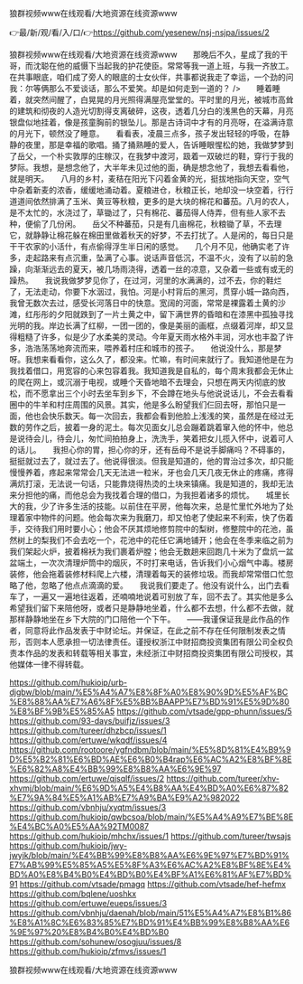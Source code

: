 狼群视频www在线观看/大地资源在线资源www

👉最/新/观/看/入/口/👉https://github.com/yesenew/nsj-nsjpa/issues/2

狼群视频www在线观看/大地资源在线资源www　　那晚后不久，星成了我的干哥，而沈聪在他的威慑下当起我的护花使臣。常常等我一道上班，与我一齐放工。在共事眼底，咱们成了旁人的眼底的士女伙伴，共事都说我走了幸运，一个劲的问我：尔等俩那么不爱谈话，那么不爱笑。却是如何走到一道的？
/>　　睡着睡着，就突然间醒了，白晃晃的月光照得满屋亮堂堂的。平时里的月光，被城市高耸的建筑和彻夜的人造光切割得支离破碎，这夜，透着几分白的浅黑色的天幕，月亮银盘似地挂着，像是孩童胸前的银坠儿。那是古诗词中才有的月亮呀，在溢满诗意的月光下，顿然没了睡意。　　看看表，凌晨三点多，孩子发出轻轻的呼吸，在静静的夜里，那是幸福的歌唱。捅了捅熟睡的爱人，告诉睡眼惺松的她，我做梦梦到了岳父，一个朴实敦厚的庄稼汉，在我梦中渡河，趿着一双破烂的鞋，穿行于我的梦际。我想，是想念他了，大半年未见过他的面，确是想念他了，我想去看看他，就是明天。　　八月的乡村，麦秸在阳光下闪着金黄的光，挺拔地指向天空，空气中杂着新麦的浓香，缓缓地涌动着。夏粮进仓，秋粮正长，地却没一块空着，行行道道间依然排满了玉米、黄豆等秋粮，更多的是大块的棉花和蕃茄。八月的农人，是不太忙的，水浇过了，草锄过了，只有棉花、蕃茄得人侍弄，但有些人家不去种，便偷了几份闲。　　岳父不种蕃茄，只是有几亩棉花，秋粮锄了草，不去理它，就静静让棉花躲在棉田里做着秋天的好梦，不去打扰了。人是闲的，每日只是干干农家的小活什，有点偷得浮生半日闲的感觉。　　几个月不见，他确实老了许多，走起路来有点沉重，坠满了心事。说话声音低沉，不温不火，没有了以前的急躁，向渐渐远去的夏天，被几场雨浇得，透着一丝的凉意，又杂着一些或有或无的躁热。　　我说我做梦梦见你了，在过河，河里的水满满的，过不去，你的鞋烂了，无法走动，你要下水洇过，我怕。河是小村背后的黑河，贯穿小城一路向西，我曾无数次去过，感受长河落日中的快意。宽阔的河面，常常是裸露着土黄的沙滩，红彤彤的夕阳就跌到了一片土黄之中，留下满世界的昏暗和在漆黑中孤独寻找光明的我。岸边长满了红柳，一团一团的，像是美丽的画框，点缀着河岸，却又显得粗糙了许多，似是少了水柔美的灵动。今年夏天雨水格外丰润，河水也丰盈了许多，浩浩荡荡地奔流而来，喂养着村庄和城市的孩子。　　他说没什么，那是梦呀。我想来看看你，这么久了，都没来。忙嘛，有时间来就行了。我知道他是在为我找着借口，用宽容的心来包容着我。我知道我是自私的，每个周末我都会无休止的爬在网上，或沉溺于电视，或睡个天昏地暗不去理会，只想在两天内彻底的放松，而不愿拿出三个小时去坐车到乡下，不会蹲在地头与他说说话儿，不会去看看圈中的牛羊和村庄周围的风景。其实，他是多么盼望我们仨回去呀，那怕只是一面，他也会快乐数天。每一次回去，我都会看到他脸上浅浅的笑，虽然是在经过无数的劳作之后，披着一身的泥土。每次见面女儿总会蹦着跳着窜入他的怀中，他总是说待会儿，待会儿，匆忙间拍拍身上，洗洗手，笑着把女儿揽入怀中，说着可人的话儿。　　我担心你的胃，担心你的牙，还有岳母不是说手脚痛吗？不碍事的，挺挺就过去了，就过去了。他说得很淡。但我是知道的，他的胃治过多次，却只能慢慢养着，疼起来常常会几天无法进一粒米，牙也会几天几夜无休止的疼痛，疼得满炕打滚，无法说一句话，只能靠烧得热烫的土块来镇痛。我是知道的，我却无法来分担他的痛，而他总会为我找着合理的借口，为我担着诸多的烦忧。　　城里长大的我，少了许多生活的技能。以前住在平房，他每次来，总是忙里忙外地为了处理着家中物件的问题。他会每次来为我磨刀，却又怕老了使起来不利索，快了伤着手，交待我们用时要小心；他会不厌其烦地修剪院中的梨树，修整院中的花池，虽然树上的梨我们不会去吃一个，花池中的花任它满地铺开；他会在冬季来临之前为我们架起火炉，披着棉袄为我们裹着炉膛；他会无数趟来回跑几十米为了盘炕一盆盆端土，一次次清理炉筒中的烟灰，不时打来电话，告诉我们小心烟气中毒。楼房装修，他会拖着装修材料爬上六楼，清理着每天的装修垃圾。而我却常常借口忙忽略了他，忽略了他点点滴滴的爱。　　我说我们要走了。他没有说什么，出门去看车了，一遍又一遍地往返着，还喃喃地说着可别放了车，回不去了。其实他是多么希望我们留下来陪他呀，或者只是静静地坐着，什么都不去想，什么都不去做，就那样静静地坐在乡下大院的门口陪他一个下午。　　——我谨保证我是此作品的作者，同意将此作品发表于中财论坛。并保证，在此之前不存在任何限制发表之情形，否则本人愿承担一切法律责任。谨授权浙江中财招商投资集团有限公司全权负责本作品的发表和转载等相关事宜，未经浙江中财招商投资集团有限公司授权，其他媒体一律不得转载。


https://github.com/hukioip/urb-djgbw/blob/main/%E5%A4%A7%E8%8F%A0%E8%90%9D%E5%AF%BC%E8%88%AA%E7%A6%8F%E5%BB%BAAPP%E7%BD%91%E5%9D%80%E8%BF%9B%E5%85%A5
https://github.com/vtsade/gpp-phunn/issues/5
https://github.com/93-days/buifjz/issues/3
https://github.com/tureer/dhzbcp/issues/1
https://github.com/ertuwe/wkqdf/issues/4
https://github.com/rootoore/ygfndbm/blob/main/%E5%8D%81%E4%B9%9D%E5%B2%81%E6%BD%AE%E6%B0%B4rap%E6%AC%A2%E8%BF%8E%E6%82%A8%E4%BB%99%E8%B8%AA%E6%9E%97
https://github.com/ertuwe/qjsqlf/issues/2
https://github.com/tureer/xhv-xhvmj/blob/main/%E6%9D%A5%E4%B8%AA%E4%BD%A0%E6%87%82%E7%9A%84%E5%A1%AB%E7%A9%BA%E9%A2%982022
https://github.com/vbnhju/xyqtm/issues/3
https://github.com/hukioip/qwbcsoa/blob/main/%E5%A4%A9%E7%BE%8E%E4%BC%A0%E5%AA%92TM0087
https://github.com/hukioip/mhchx/issues/1
https://github.com/tureer/twsajs
https://github.com/hukioip/jwy-jwyjk/blob/main/%E4%BB%99%E8%B8%AA%E6%9E%97%E7%BD%91%E7%AB%99%E5%85%A5%E5%8F%A3%E6%AC%A2%E8%BF%8E%E4%BD%A0%E8%B4%B0%E4%BD%B0%E4%BF%A1%E6%81%AF%E7%BD%91
https://github.com/vtsade/pmagq
https://github.com/vtsade/hef-hefmx
https://github.com/bqlene/uoshkx
https://github.com/ertuwe/eueps/issues/3
https://github.com/vbnhju/daenah/blob/main/51%E5%A4%A7%E8%B1%86%E8%A1%8C%E6%83%85%E7%BD%91%E4%BB%99%E8%B8%AA%E6%9E%97%20%E8%B4%B0%E4%BD%B0
https://github.com/sohunew/osogjuu/issues/8
https://github.com/hukioip/zfmvs/issues/1

狼群视频www在线观看/大地资源在线资源www
